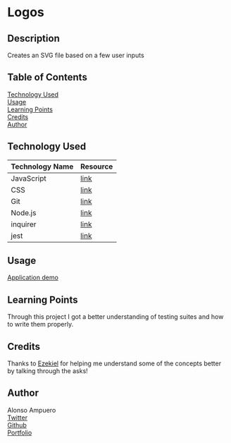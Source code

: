 # Logos

## Description
Creates an SVG file based on a few user inputs

## Table of Contents
[Technology Used](#technology-used)<br>
[Usage](#usage)<br>
[Learning Points](#learning-points)<br>
[Credits](#credits)<br>
[Author](#author)<br>

## Technology Used
|Technology Name|Resource|
|-----------|------------|
|JavaScript|[link](https://www.w3schools.com/js/js_intro.asp)|
|CSS|[link](https://www.w3schools.com/css/css_intro.asp)|
|Git|[link](https://www.w3schools.com/git/git_intro.asp?remote=github)|
|Node.js|[link](https://nodejs.org/en/docs)|
|inquirer|[link](https://www.npmjs.com/package/inquirer/v/8.2.4)|
|jest|[link](https://jestjs.io/docs/getting-started)|
## Usage
[Application demo](https://drive.google.com/file/d/1K7F1kG_FTBi7rgljA1STXuDKuDxLw88o/view)

## Learning Points
Through this project I got a better understanding of testing suites and how to write them properly. 

## Credits
Thanks to [Ezekiel](github.com/ezekiel186) for helping me understand some of the concepts better by talking through the asks!

## Author
Alonso Ampuero <br>
[Twitter](https://www.twitter.com/fenri.ragni) <br>
[Github](https://www.github.com/fenri.ragni) <br>
[Portfolio](https://fenriragni.github.io/pro-portfolio/)